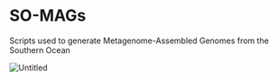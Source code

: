 # SO-MAGs
Scripts used to generate Metagenome-Assembled Genomes from the Southern Ocean

![Untitled](https://user-images.githubusercontent.com/84008482/136345793-0c175c4f-3a04-4584-9975-ab85aa0acf4c.png)
